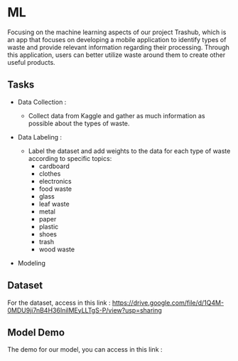 # ML
Focusing on the machine learning aspects of our project Trashub, which is an app that focuses on developing a mobile application to identify types of waste and provide relevant information regarding their processing. Through this application, users can better utilize waste around them to create other useful products.

## Tasks
* Data Collection :
  - Collect data from Kaggle and gather as much information as possible about the types of waste.

* Data Labeling :
  - Label the dataset and add weights to the data for each type of waste according to specific topics:
    + cardboard
    + clothes
    + electronics
    + food waste
    + glass
    + leaf waste
    + metal
    + paper
    + plastic
    + shoes
    + trash
    + wood waste

 * Modeling

## Dataset
For the dataset, access in this link : https://drive.google.com/file/d/1Q4M-0MDU9ji7nB4H36InilMEyLLTgS-P/view?usp=sharing

## Model Demo
The demo for our model, you can access in this link :

